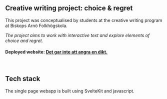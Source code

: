 ## Creative writing project: choice & regret

This project was conceptualised by students at the creative writing program at Biskops Arnö Folkhögskola. 

*The project aims to work with interactive text and explore elements of choice and regret.*

<h4 align="left">
 <span>Deployed website:</span> <a href="https://leagues-dashboard.vercel.app](https://det-gar-inte-att-angra-en-dikt.vercel.app/">Det gar inte att angra en dikt.</a> 
</h4> 
<br />

## Tech stack
The single page webapp is built using SvelteKit and javascript.
